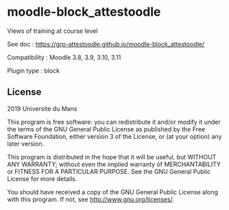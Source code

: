 # moodle-block_attestoodle #
Views of training at course level

See doc :  https://grp-attestoodle.github.io/moodle-block_attestoodle/ 

Compatibility : Moodle 3.8, 3.9, 3.10, 3.11

Plugin type : block

## License ##

2019 Universite du Mans

This program is free software: you can redistribute it and/or modify it under
the terms of the GNU General Public License as published by the Free Software
Foundation, either version 3 of the License, or (at your option) any later
version.

This program is distributed in the hope that it will be useful, but WITHOUT ANY
WARRANTY; without even the implied warranty of MERCHANTABILITY or FITNESS FOR A
PARTICULAR PURPOSE.  See the GNU General Public License for more details.

You should have received a copy of the GNU General Public License along with
this program.  If not, see <http://www.gnu.org/licenses/>.

